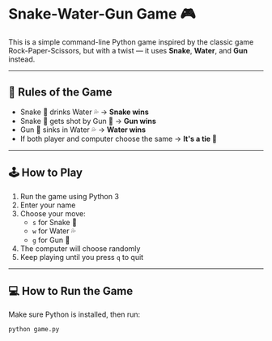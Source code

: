 # Snake-Water-Gun Game 🎮

This is a simple command-line Python game inspired by the classic game Rock-Paper-Scissors, but with a twist — it uses **Snake**, **Water**, and **Gun** instead.

---

## 📜 Rules of the Game

- Snake 🐍 drinks Water 💦 → **Snake wins**
- Snake 🐍 gets shot by Gun 🔫 → **Gun wins**
- Gun 🔫 sinks in Water 💦 → **Water wins**
- If both player and computer choose the same → **It's a tie 🟰**

---

## 🕹️ How to Play

1. Run the game using Python 3
2. Enter your name
3. Choose your move:
   - `s` for Snake 🐍
   - `w` for Water 💦
   - `g` for Gun 🔫
4. The computer will choose randomly
5. Keep playing until you press `q` to quit

---

## 💻 How to Run the Game

Make sure Python is installed, then run:

```bash
python game.py
